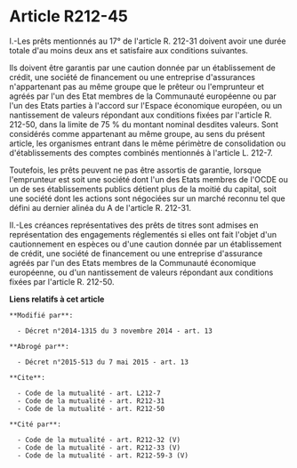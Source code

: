 # Article R212-45

I.-Les prêts mentionnés au 17° de l'article R. 212-31 doivent avoir une durée totale d'au moins deux ans et satisfaire aux
conditions suivantes. 

Ils doivent être garantis par une caution donnée par un établissement de crédit, une société de financement ou une entreprise
d'assurances n'appartenant pas au même groupe que le prêteur ou l'emprunteur et agréés par l'un des Etat membres de la
Communauté européenne ou par l'un des Etats parties à l'accord sur l'Espace économique européen, ou un nantissement de
valeurs répondant aux conditions fixées par l'article R. 212-50, dans la limite de 75 % du montant nominal desdites valeurs.
Sont considérés comme appartenant au même groupe, au sens du présent article, les organismes entrant dans le même périmètre
de consolidation ou d'établissements des comptes combinés mentionnés à l'article L. 212-7. 

Toutefois, les prêts peuvent ne pas être assortis de garantie, lorsque l'emprunteur est soit une société dont l'un des Etats
membres de l'OCDE ou un de ses établissements publics détient plus de la moitié du capital, soit une société dont les actions
sont négociées sur un marché reconnu tel que défini au dernier alinéa du A de l'article R. 212-31. 

II.-Les créances représentatives des prêts de titres sont admises en représentation des engagements réglementés si elles ont
fait l'objet d'un cautionnement en espèces ou d'une caution donnée par un établissement de crédit, une société de financement
ou une entreprise d'assurance agréés par l'un des Etats membres de la Communauté économique européenne, ou d'un nantissement
de valeurs répondant aux conditions fixées par l'article R. 212-50.

**Liens relatifs à cet article**

	**Modifié par**:

	  - Décret n°2014-1315 du 3 novembre 2014 - art. 13

	**Abrogé par**:

	  - Décret n°2015-513 du 7 mai 2015 - art. 13

	**Cite**:

	  - Code de la mutualité - art. L212-7
	  - Code de la mutualité - art. R212-31
	  - Code de la mutualité - art. R212-50

	**Cité par**:

	  - Code de la mutualité - art. R212-32 (V)
	  - Code de la mutualité - art. R212-33 (V)
	  - Code de la mutualité - art. R212-59-3 (V)
